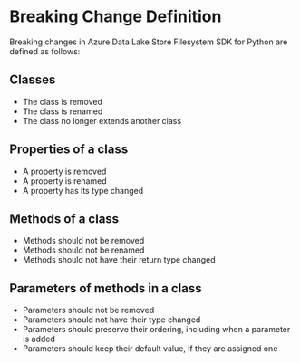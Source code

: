 # Breaking Change Definition

Breaking changes in Azure Data Lake Store Filesystem SDK for Python are defined as follows:

## Classes

- The class is removed
- The class is renamed
- The class no longer extends another class

## Properties of a class

- A property is removed
- A property is renamed
- A property has its type changed

## Methods of a class
- Methods should not be removed
- Methods should not be renamed
- Methods should not have their return type changed

## Parameters of methods in a class
- Parameters should not be removed
- Parameters should not have their type changed
- Parameters should preserve their ordering, including when a parameter is added
- Parameters should keep their default value, if they are assigned one
